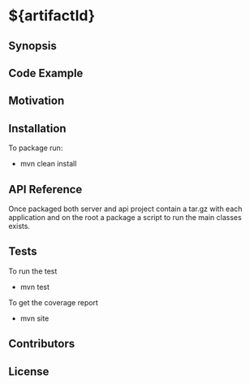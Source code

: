# ${artifactId}

## Synopsis


## Code Example


## Motivation



## Installation

To package run:

* mvn clean install

## API Reference

Once packaged both server and api project contain a tar.gz with each application and on the root a package a script to run the main classes exists.

## Tests

To run the test

* mvn test

To get the coverage report

* mvn site

## Contributors


## License

